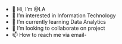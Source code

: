 - 👋 Hi, I’m @LA
- 👀 I’m interested in Information Technology
- 🌱 I’m currently learning Data Analytics
- 💞️ I’m looking to collaborate on project
- 📫 How to reach me via email- 

<!---
LoveAkpabio/LoveAkpabio is a ✨ special ✨ repository because its `README.md` (this file) appears on your GitHub profile.
You can click the Preview link to take a look at your changes.
--->
